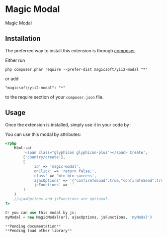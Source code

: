 Magic Modal
============
Magic Modal

Installation
------------

The preferred way to install this extension is through [composer](http://getcomposer.org/download/).

Either run

```
php composer.phar require --prefer-dist magicsoft/yii2-modal "*"
```

or add

```
"magicsoft/yii2-modal": "*"
```

to the require section of your `composer.json` file.


Usage
-----

Once the extension is installed, simply use it in your code by  :

You can use this modal by attributes:
```php
<?php
    Html::a(
        '<span class="glyphicon glyphicon-plus"></span> Create',
        ['country/create'],
        [
            'id' => 'magic-modal',
            'onClick' => 'return false;',
            'class' => 'btn btn-success',
            'ajaxOptions' => '{"confirmToLoad":true,"confirmToSend":true"confirmToClose":true}',
            'jsFunctions' => ''
        ]
    )
    //ajaxOptions and jsFunctions are optional.
?>

Or you can use this modal by js:
myModal = new MagicModal(url, ajaxOptions, jsFunctions, 'myModal')

**Pending documentation**
**Pending load other library**